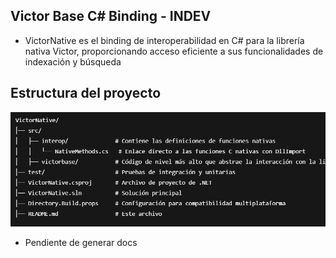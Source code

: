 ## Victor Base C# Binding - INDEV

- VictorNative es el binding de interoperabilidad en C# para la librería nativa Victor, proporcionando acceso eficiente a sus funcionalidades de indexación y búsqueda

## Estructura del proyecto

![Estructura actual](Assets\fot2.png)


- Pendiente de generar docs
